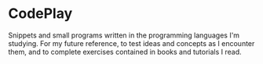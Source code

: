 CodePlay
========

Snippets and small programs written in the programming languages I'm
studying. For my future reference, to test ideas and concepts as I
encounter them, and to complete exercises contained in books and
tutorials I read.
